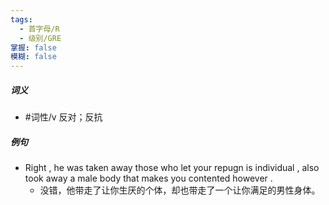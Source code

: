 ```yaml
---
tags:
  - 首字母/R
  - 级别/GRE
掌握: false
模糊: false
---
```

##### 词义
- #词性/v  反对；反抗
##### 例句
- Right , he was taken away those who let your repugn is individual , also took away a male body that makes you contented however .
	- 没错，他带走了让你生厌的个体，却也带走了一个让你满足的男性身体。
